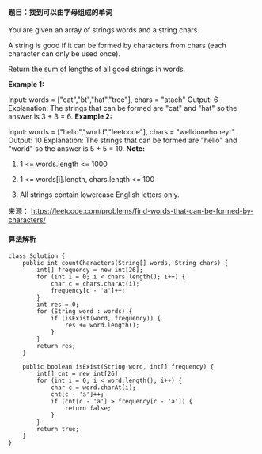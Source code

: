 #### 题目：找到可以由字母组成的单词
You are given an array of strings words and a string chars.

A string is good if it can be formed by characters from chars (each character can only be used once).

Return the sum of lengths of all good strings in words.

 

**Example 1:**

Input: words = ["cat","bt","hat","tree"], chars = "atach"
Output: 6
Explanation: 
The strings that can be formed are "cat" and "hat" so the answer is 3 + 3 = 6.
**Example 2:**

Input: words = ["hello","world","leetcode"], chars = "welldonehoneyr"
Output: 10
Explanation: 
The strings that can be formed are "hello" and "world" so the answer is 5 + 5 = 10.
**Note:**

1. 1 <= words.length <= 1000

2. 1 <= words[i].length, chars.length <= 100

3. All strings contain lowercase English letters only.



来源： https://leetcode.com/problems/find-words-that-can-be-formed-by-characters/


#### 算法解析
```
class Solution {
    public int countCharacters(String[] words, String chars) {
        int[] frequency = new int[26];
        for (int i = 0; i < chars.length(); i++) {
            char c = chars.charAt(i);
            frequency[c - 'a']++;
        }
        int res = 0;
        for (String word : words) {
            if (isExist(word, frequency)) {
                res += word.length();
            }
        }
        return res;
    }

    public boolean isExist(String word, int[] frequency) {
        int[] cnt = new int[26];
        for (int i = 0; i < word.length(); i++) {
            char c = word.charAt(i);
            cnt[c - 'a']++;
            if (cnt[c - 'a'] > frequency[c - 'a']) {
                return false;
            }
        }
        return true;
    }
}
```
